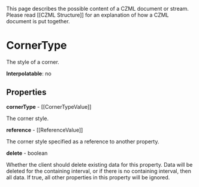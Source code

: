 This page describes the possible content of a CZML document or stream. Please read [[CZML Structure]] for an explanation of how a CZML document is put together.

# CornerType

The style of a corner.

**Interpolatable**: no

## Properties

**cornerType** - [[CornerTypeValue]]

The corner style.


**reference** - [[ReferenceValue]]

The corner style specified as a reference to another property.


**delete** - boolean

Whether the client should delete existing data for this property. Data will be deleted for the containing interval, or if there is no containing interval, then all data. If true, all other properties in this property will be ignored.


